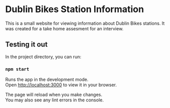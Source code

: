 # Dublin Bikes Station Information

This is a small website for viewing information about Dublin Bikes stations. It was created for a take home assesment for an interview.

## Testing it out

In the project directory, you can run:

### `npm start`

Runs the app in the development mode.\
Open [http://localhost:3000](http://localhost:3000) to view it in your browser.

The page will reload when you make changes.\
You may also see any lint errors in the console.
